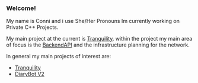 ### Welcome!
My name is Conni and i use She/Her Pronouns
Im currently working on Private C++ Projects. 

My main project at the current is [Tranquility](https://github.com/The-name-Tranquility-is-already-taken). 
within the project my main area of focus is the [BackendAPI](https://github.com/The-name-Tranquility-is-already-taken/TranquilityServerAPI) and the infrastructure planning for the network.

In general my main projects of interest are:
- [Tranquility](https://github.com/The-name-Tranquility-is-already-taken)
- [DiaryBot V2](https://github.com/ConniBug/DiaryBot-V2)


<!--
**ConniTheKiwi/ConniTheKiwi** is a ✨ _special_ ✨ repository because its `README.md` (this file) appears on your GitHub profile.

Here are some ideas to get you started:

- 🔭 I’m currently working on ...
- 🌱 I’m currently learning ...
- 👯 I’m looking to collaborate on ...
- 🤔 I’m looking for help with ...
- 💬 Ask me about ...
- 📫 How to reach me: ...
- 😄 Pronouns: ...
- ⚡ Fun fact: ...
-->
